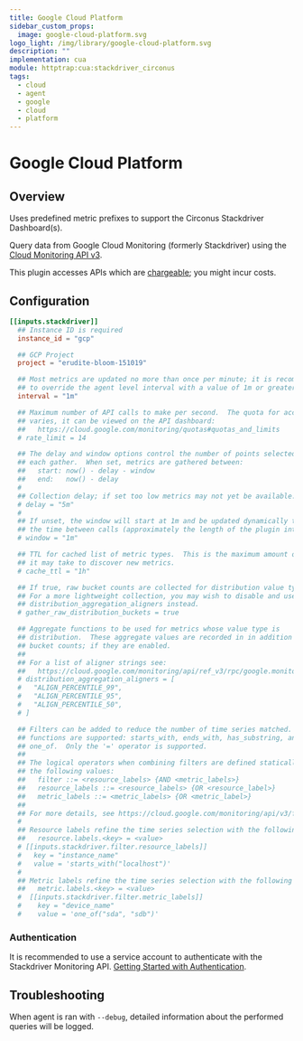 ```yaml
---
title: Google Cloud Platform
sidebar_custom_props:
  image: google-cloud-platform.svg
logo_light: /img/library/google-cloud-platform.svg
description: ""
implementation: cua
module: httptrap:cua:stackdriver_circonus
tags:
  - cloud
  - agent
  - google
  - cloud
  - platform
---
```


# Google Cloud Platform

## Overview

Uses predefined metric prefixes to support the Circonus Stackdriver Dashboard(s).

Query data from Google Cloud Monitoring (formerly Stackdriver) using the
[Cloud Monitoring API v3](https://cloud.google.com/monitoring/api/v3/).

This plugin accesses APIs which are [chargeable](https://cloud.google.com/stackdriver/pricing#stackdriver_monitoring_services); you might incur
costs.

## Configuration

```toml
[[inputs.stackdriver]]
  ## Instance ID is required
  instance_id = "gcp"

  ## GCP Project
  project = "erudite-bloom-151019"

  ## Most metrics are updated no more than once per minute; it is recommended
  ## to override the agent level interval with a value of 1m or greater.
  interval = "1m"

  ## Maximum number of API calls to make per second.  The quota for accounts
  ## varies, it can be viewed on the API dashboard:
  ##   https://cloud.google.com/monitoring/quotas#quotas_and_limits
  # rate_limit = 14

  ## The delay and window options control the number of points selected on
  ## each gather.  When set, metrics are gathered between:
  ##   start: now() - delay - window
  ##   end:   now() - delay
  #
  ## Collection delay; if set too low metrics may not yet be available.
  # delay = "5m"
  #
  ## If unset, the window will start at 1m and be updated dynamically to span
  ## the time between calls (approximately the length of the plugin interval).
  # window = "1m"

  ## TTL for cached list of metric types.  This is the maximum amount of time
  ## it may take to discover new metrics.
  # cache_ttl = "1h"

  ## If true, raw bucket counts are collected for distribution value types.
  ## For a more lightweight collection, you may wish to disable and use
  ## distribution_aggregation_aligners instead.
  # gather_raw_distribution_buckets = true

  ## Aggregate functions to be used for metrics whose value type is
  ## distribution.  These aggregate values are recorded in in addition to raw
  ## bucket counts; if they are enabled.
  ##
  ## For a list of aligner strings see:
  ##   https://cloud.google.com/monitoring/api/ref_v3/rpc/google.monitoring.v3#aligner
  # distribution_aggregation_aligners = [
  #   "ALIGN_PERCENTILE_99",
  #   "ALIGN_PERCENTILE_95",
  #   "ALIGN_PERCENTILE_50",
  # ]

  ## Filters can be added to reduce the number of time series matched.  All
  ## functions are supported: starts_with, ends_with, has_substring, and
  ## one_of.  Only the '=' operator is supported.
  ##
  ## The logical operators when combining filters are defined statically using
  ## the following values:
  ##   filter ::= <resource_labels> {AND <metric_labels>}
  ##   resource_labels ::= <resource_labels> {OR <resource_label>}
  ##   metric_labels ::= <metric_labels> {OR <metric_label>}
  ##
  ## For more details, see https://cloud.google.com/monitoring/api/v3/filters
  #
  ## Resource labels refine the time series selection with the following expression:
  ##   resource.labels.<key> = <value>
  # [[inputs.stackdriver.filter.resource_labels]]
  #   key = "instance_name"
  #   value = 'starts_with("localhost")'
  #
  ## Metric labels refine the time series selection with the following expression:
  ##   metric.labels.<key> = <value>
  #  [[inputs.stackdriver.filter.metric_labels]]
  #    key = "device_name"
  #    value = 'one_of("sda", "sdb")'
```

### Authentication

It is recommended to use a service account to authenticate with the
Stackdriver Monitoring API. [Getting Started with Authentication](https://cloud.google.com/docs/authentication/getting-started).

## Troubleshooting

When agent is ran with `--debug`, detailed information about the performed
queries will be logged.
